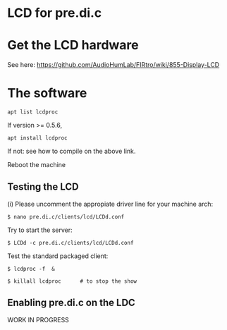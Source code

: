 # LCD for pre.di.c

# Get the LCD hardware

See here:
https://github.com/AudioHumLab/FIRtro/wiki/855-Display-LCD


# The software

    apt list lcdproc

If version >= 0.5.6, 

    apt install lcdproc

If not: see how to compile on the above link.


Reboot the machine

## Testing the LCD

(i) Please uncomment the appropiate driver line for your machine arch:

    $ nano pre.di.c/clients/lcd/LCDd.conf

Try to start the server:

    $ LCDd -c pre.di.c/clients/lcd/LCDd.conf

Test the standard packaged client:

    $ lcdproc -f  &
    
    $ killall lcdproc      # to stop the show

## Enabling pre.di.c on the LDC

WORK IN PROGRESS
